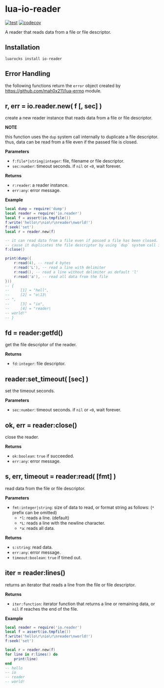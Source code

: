 # lua-io-reader

[![test](https://github.com/mah0x211/lua-io-reader/actions/workflows/test.yml/badge.svg)](https://github.com/mah0x211/lua-io-reader/actions/workflows/test.yml)
[![codecov](https://codecov.io/gh/mah0x211/lua-io-reader/branch/master/graph/badge.svg)](https://codecov.io/gh/mah0x211/lua-io-reader)

A reader that reads data from a file or file descriptor.


## Installation

```
luarocks install io-reader
```


## Error Handling

the following functions return the `error` object created by https://github.com/mah0x211/lua-errno module.


## r, err = io.reader.new( f [, sec] )

create a new reader instance that reads data from a file or file descriptor.

**NOTE**

this function uses the `dup` system call internally to duplicate a file descriptor. thus, data can be read from a file even if the passed file is closed.

**Parameters**

- `f:file*|string|integer`: file, filename or file descriptor.
- `sec:number`: timeout seconds. if `nil` or `<0`, wait forever.

**Returns**

- `r:reader`: a reader instance.
- `err:any`: error message.


**Example**

```lua
local dump = require('dump')
local reader = require('io.reader')
local f = assert(io.tmpfile())
f:write('hello\r\nio\r\nreader\nworld!')
f:seek('set')
local r = reader.new(f)

-- it can read data from a file even if passed a file has been closed.
-- cause it duplicates the file descriptor by using `dup` system call internally.
f:close()

print(dump({
    r:read(4), -- read 4 bytes
    r:read('L'), -- read a line with delimiter
    r:read(), -- read a line without delimiter as default 'l'
    r:read('a'), -- read all data from the file
}))
-- {
--     [1] = "hell",
--     [2] = "o\13\
-- ",
--     [3] = "io",
--     [4] = "reader\
-- world!"
-- }
```


## fd = reader:getfd()

get the file descriptor of the reader.

**Returns**

- `fd:integer`: file descriptor.


## reader:set_timeout( [sec] )

set the timeout seconds.

**Parameters**

- `sec:number`: timeout seconds. if `nil` or `<0`, wait forever.


## ok, err = reader:close()

close the reader.

**Returns**

- `ok:boolean`: `true` if succeeded.
- `err:any`: error message.


## s, err, timeout = reader:read( [fmt] )

read data from the file or file descriptor.

**Parameters**

- `fmt:integer|string`: size of data to read, or format string as follows: (`*` prefix can be omitted)
  - `*l`: reads a line. (default)
  - `*L`: reads a line with the newline character.
  - `*a`: reads all data.

**Returns**

- `s:string`: read data.
- `err:any`: error message.
- `timeout:boolean`: `true` if timed out.


## iter = reader:lines()

returns an iterator that reads a line from the file or file descriptor.

**Returns**

- `iter:function`: iterator function that returns a line or remaining data, or `nil` if reaches the end of the file.

**Example**

```lua
local reader = require('io.reader')
local f = assert(io.tmpfile())
f:write('hello\r\nio\r\nreader\nworld!')
f:seek('set')

local r = reader.new(f)
for line in r:lines() do
    print(line)
end
-- hello
-- io
-- reader
-- world!
```

